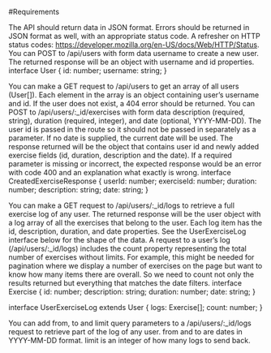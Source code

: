 #Requirements

The API should return data in JSON format. Errors should be returned in JSON format as well, with an appropriate status code. A refresher on HTTP status codes: https://developer.mozilla.org/en-US/docs/Web/HTTP/Status.
You can POST to /api/users with form data username to create a new user. The returned response will be an object with username and id properties.
interface User {
	id: number;
	username: string;
}


You can make a GET request to /api/users to get an array of all users (User[]). Each element in the array is an object containing user’s username and id. If the user does not exist, a 404 error should be returned.
You can POST to /api/users/:_id/exercises with form data description (required, string), duration (required, integer), and date (optional, YYYY-MM-DD). The user id is passed in the route so it should not be passed in separately as a parameter. If no date is supplied, the current date will be used. The response returned will be the object that contains user id and newly added exercise fields (id, duration, description and the date). If a required parameter is missing or incorrect, the expected response would be an error with code 400 and an explanation what exactly is wrong.
interface CreatedExerciseResponse {
	userId: number;
	exerciseId: number;
	duration: number;
	description: string;
	date: string;
}


You can make a GET request to /api/users/:_id/logs to retrieve a full exercise log of any user. The returned response will be the user object with a log array of all the exercises that belong to the user. Each log item has the id, description, duration, and date properties. See the UserExerciseLog interface below for the shape of the data.
A request to a user’s log (/api/users/:_id/logs) includes the count property representing the total number of exercises without limits. For example, this might be needed for pagination where we display a number of exercises on the page but want to know how many items there are overall. So we need to count not only the results returned but everything that matches the date filters.
interface Exercise {
	id: number;
	description: string;
	duration: number;
	date: string;
}

interface UserExerciseLog extends User {
	logs: Exercise[];
	count: number;
}


You can add from, to and limit query parameters to a /api/users/:_id/logs request to retrieve part of the log of any user. from and to are dates in YYYY-MM-DD format. limit is an integer of how many logs to send back.
